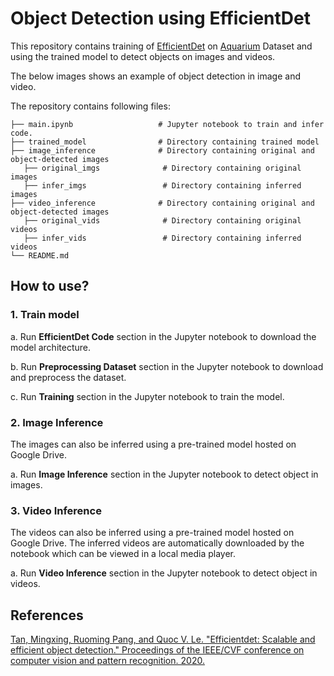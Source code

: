 # Object Detection using EfficientDet

This repository contains training of [EfficientDet](https://github.com/roboflow-ai/Monk_Object_Detection/tree/master/4_efficientdet/lib) on [Aquarium](https://public.roboflow.com/object-detection/aquarium) Dataset and using the trained model to detect objects on images and videos.

The below images shows an example of object detection in image and video.

The repository contains following files:
```
├── main.ipynb                   # Jupyter notebook to train and infer code.
├── trained_model                # Directory containing trained model
├── image_inference              # Directory containing original and object-detected images
   ├── original_imgs              # Directory containing original images
   ├── infer_imgs                 # Directory containing inferred images
├── video_inference              # Directory containing original and object-detected images
   ├── original_vids              # Directory containing original videos
   ├── infer_vids                 # Directory containing inferred videos
└── README.md
```


## How to use?

### 1. Train model

a. Run **EfficientDet Code** section in the Jupyter notebook to download the model architecture.

b. Run **Preprocessing Dataset** section in the Jupyter notebook to download and preprocess the dataset.

c. Run **Training** section in the Jupyter notebook to train the model.

### 2. Image Inference

The images can also be inferred using a pre-trained model hosted on Google Drive.

a. Run **Image Inference** section in the Jupyter notebook to detect object in images.


### 3. Video Inference

The videos can also be inferred using a pre-trained model hosted on Google Drive. The inferred videos are automatically downloaded by the notebook which can be viewed in a local media player.

a. Run **Video Inference** section in the Jupyter notebook to detect object in videos.


## References

[Tan, Mingxing, Ruoming Pang, and Quoc V. Le. "Efficientdet: Scalable and efficient object detection." Proceedings of the IEEE/CVF conference on computer vision and pattern recognition. 2020.](https://openaccess.thecvf.com/content_CVPR_2020/papers/Tan_EfficientDet_Scalable_and_Efficient_Object_Detection_CVPR_2020_paper.pdf)
